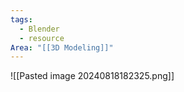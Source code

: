 ```yaml
---
tags:
  - Blender
  - resource
Area: "[[3D Modeling]]"
---
```


![[Pasted image 20240818182325.png]]